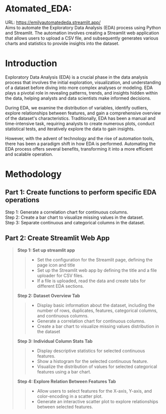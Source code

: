 # Atomated_EDA:
URL: https://emilyautomatededa.streamlit.app/  
Aims to automate the Exploratory Data Analysis (EDA) process using Python and Streamlit.  The automation involves creating a Streamlit web application that allows users to upload a CSV file, and subsequently generates various charts and statistics to provide insights into the dataset.
# Introduction
Exploratory Data Analysis (EDA) is a crucial phase in the data analysis process that involves the initial exploration, visualization, and understanding of a dataset before diving into more complex analyses or modeling. EDA plays a pivotal role in revealing patterns, trends, and insights hidden within the data, helping analysts and data scientists make informed decisions.

During EDA, we examine  the distribution of variables, identify outliers, explore relationships between features, and gain a comprehensive overview of the dataset's characteristics. Traditionally, EDA has been a manual and time-intensive task, requiring analysts to create numerous plots, conduct statistical tests, and iteratively explore the data to gain insights.

However, with the advent of technology and the rise of automation tools, there has been a paradigm shift in how EDA is performed. Automating the EDA process offers several benefits, transforming it into a more efficient and scalable operation.
# Methodology
## Part 1: Create functions to perform specific EDA operations
Step 1:  Generate a correlation chart for continuous columns.<br>
Step 2: Create a bar chart to visualize missing values in the dataset.<br>
Step 3: Separate continuous and categorical columns in the dataset.<br>
## Part 2: Create Streamlit Web App<br>
> **Step 1: Set up streamlit app**  <br>
>
>> * Set the configuration for the Streamlit page, defining the page icon and title  <br>
>> * Set up the Streamlit web app by defining the title and a file uploader for CSV files.  <br>
>> * If a file is uploaded, read the data and create tabs for different EDA sections.  <br>
>
> **Step 2: Dataset Overview Tab**  <br>
>
>> * Display basic information about the dataset, including the number of rows, duplicates, features, categorical columns, and continuous columns.  <br>
>> * Generate a correlation chart for continuous columns.  <br>
>> * Create a bar chart to visualize missing values distribution in the dataset  <br>
>
> **Step 3: Individual Column Stats Tab** <br>
>
>> * Display descriptive statistics for selected continuous features.  <br>
>> * Show a histogram for the selected continuous feature.  <br>
>> * Visualize the distribution of values for selected categorical features using a bar chart.  <br>
>
> **Step 4: Explore Relation Between Features Tab**  <br>
>
>> * Allow users to select features for the X-axis, Y-axis, and color-encoding in a scatter plot.  <br>
>> * Generate an interactive scatter plot to explore relationships between selected features.  <br>




